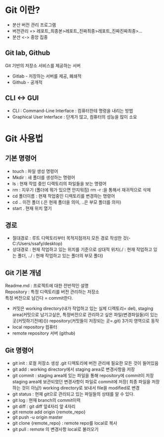 # Git 이란?
- 분산 버전 관리 프로그램
- 버전관리 => 레포트_최종본>레포트_진짜최종>레포트_진짜진짜최종>...
- 분산 <-> 중앙 집중
## Git lab, Github
Git 기반의 저장소 서비스를 제공하는 서버
- Gitlab - 저장하는 서버를 제공, 폐쇄적
- Github - 공개적
## CLI <-> GUI
- CLI : Command-Line Interface : 컴퓨터한테 명령을 내리는 방법
- Graphical User Interface : 단계가 많고, 컴퓨터의 성능을 많이 소요

# Git 사용법
## 기본 명령어
- touch : 파일 생성 명령어
- Mkdir : 새 폴더를 생성하는 명령어
- ls : 현재 작업 중인 디렉토리의 파일들을 보는 명령어
- rm : 지우기 (폴더에 뭐가 있으면 안지워짐)
rm -r :을 통해서 재귀적으로 삭제
- cd 폴더이름 : 현재 작업중인 디렉토리를 변경하는 명령어
- cd .. 이전 폴더 (.은 현재 폴더을 의미, ..은 부모 폴더를 의미)
- start . 현재 위치 열기

## 경로
- 절대경로 : 루트 디렉토리부터 목적지점까지 모든 경로 작성한 것(-C:/Users/ssafy/desktop)  
- 상대경로 : 현재 작업하고 있는 위치를 기준으로 상대적 위치(./ : 현재 작업하고 있는 폴더, ../ : 현재 작업하고 있는 폴더의 부모 폴더)

## Git 기본 개념
Readme.md : 프로젝트에 대한 전반적인 설명  
Repository : 특정 디렉토리를 버전 관리하는 저장소  
특정 버전으로 남긴다 = commit한다.
- 커밋은 working directory(내가 작업하고 있는 실제 디렉토리= del),   staging area(커밋으로 남기고싶은, 특정버전으로 관리하고 싶은 파일(변경파일들)이 있는 곳(커밋하기전에)())   repository(커밋들이 저장되는 곳=.git) 3가지 영역으로 동작
- local repository 컴퓨터
- remote repository 서버 (github)

## Git 명령어
- git init : 로컬 저장소 생성
.git 디렉토리에 버전 관리에 필요한 모든 것이 들어있음
- git add : working directory에서 staging area로 변경사항을 저장
- git commit : staging area에 있는 파일을 통해 repository에 commit이 저장  
staging area에 보관되었던 변경사항이 파일로 commit에 저장( 최종 파일을 저장하는 것이 아님!)
working directory로 보내서 file을 modified로 변경
- git status : 현재 git으로 관리되고 있는 파일들의 상태를 알 수 있다.
- git log : 현재 branch의 commit이력
- git diff : git diff 앞4자리 앞 4자리
- git remote add origin {remote_repo}
- git push -u origin master
- git clone {remote_repo} : remote repo를 local로 복사
- git pull :  remote 의 변경사항 local로 불러오기




